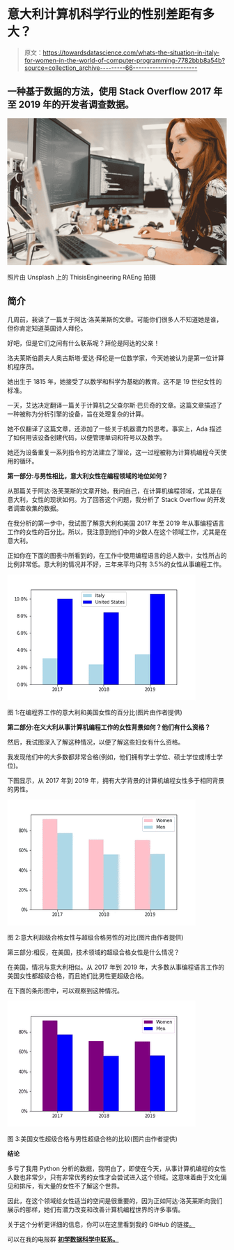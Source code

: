 # 意大利计算机科学行业的性别差距有多大？

> 原文：<https://towardsdatascience.com/whats-the-situation-in-italy-for-women-in-the-world-of-computer-programming-7782bbb8a54b?source=collection_archive---------66----------------------->

## 一种基于数据的方法，使用 Stack Overflow 2017 年至 2019 年的开发者调查数据。

![](img/d4246c039b5c2109517fed74fd420b8c.png)

照片由 Unsplash 上的 ThisisEngineering RAEng 拍摄

## **简介**

几周前，我读了一篇关于阿达·洛芙莱斯的文章。可能你们很多人不知道她是谁，但你肯定知道英国诗人拜伦。

好吧，但是它们之间有什么联系呢？拜伦是阿达的父亲！

洛夫莱斯伯爵夫人奥古斯塔·爱达·拜伦是一位数学家，今天她被认为是第一位计算机程序员。

她出生于 1815 年，她接受了以数学和科学为基础的教育。这不是 19 世纪女性的标准。

一天，艾达决定翻译一篇关于计算机之父查尔斯·巴贝奇的文章。这篇文章描述了一种被称为分析引擎的设备，旨在处理复杂的计算。

她不仅翻译了这篇文章，还添加了一些关于机器潜力的思考。事实上，Ada 描述了如何用该设备创建代码，以便管理单词和符号以及数字。

她还为设备重复一系列指令的方法建立了理论，这一过程被称为计算机编程今天使用的循环。

**第一部分:与男性相比，意大利女性在编程领域的地位如何？**

从那篇关于阿达·洛芙莱斯的文章开始，我问自己，在计算机编程领域，尤其是在意大利，女性的现状如何。为了回答这个问题，我分析了 Stack Overflow 的开发者调查收集的数据。

在我分析的第一步中，我试图了解意大利和美国 2017 年至 2019 年从事编程语言工作的女性的百分比。所以，我注意到他们中的少数人在这个领域工作，尤其是在意大利。

正如你在下面的图表中所看到的，在工作中使用编程语言的总人数中，女性所占的比例非常低。意大利的情况并不好，三年来平均只有 3.5%的女性从事编程工作。

![](img/69df7d8b4d78dd2142e22068435d8993.png)

图 1:在编程界工作的意大利和美国女性的百分比(图片由作者提供)

**第二部分:在义大利从事计算机编程工作的女性背景如何？他们有什么资格？**

然后，我试图深入了解这种情况，以便了解这些妇女有什么资格。

我发现他们中的大多数都非常合格(例如，他们拥有学士学位、硕士学位或博士学位)。

下图显示，从 2017 年到 2019 年，拥有大学背景的计算机编程女性多于相同背景的男性。

![](img/ce0fd8fca24b4c1539e4189e1d76a29d.png)

图 2:意大利超级合格女性与超级合格男性的对比(图片由作者提供)

第三部分:相反，在美国，技术领域的超级合格女性是什么情况？

在美国，情况与意大利相似。从 2017 年到 2019 年，大多数从事编程语言工作的美国女性都超级合格，而且她们比男性更超级合格。

在下面的条形图中，可以观察到这种情况。

![](img/9783e4cd5e0ece87205b8ebdc04e8a84.png)

图 3:美国女性超级合格与男性超级合格的比较(图片由作者提供)

**结论**

多亏了我用 Python 分析的数据，我明白了，即使在今天，从事计算机编程的女性人数也非常少，只有非常优秀的女性才会尝试进入这个领域。这意味着由于文化偏见和排斥，有大量的女性不了解这个世界。

因此，在这个领域给女性适当的空间是很重要的，因为正如阿达·洛芙莱斯向我们展示的那样，她们有潜力改变和改善计算机编程世界的许多事情。

关于这个分析更详细的信息，你可以在这里看到我的 GitHub 的链接[。](https://github.com/moryba/Women-in-Computer-Programming)

可以在我的电报群 [**初学数据科学中联系。**](https://t.me/DataScienceForBeginners)